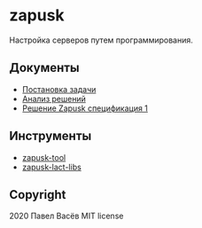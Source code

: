 # zapusk

Настройка серверов путем программирования.

## Документы

* [Постановка задачи](1-task.md)
* [Анализ решений](2-look-around.md)
* [Решение Zapusk спецификация 1](spec-1.md)

## Инструменты

* [zapusk-tool](https://github.com/pavelvasev/zapusk-tool)
* [zapusk-lact-libs](https://github.com/pavelvasev/zapusk-lact-libs)

## Copyright
2020 Павел Васёв
MIT license
